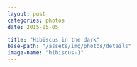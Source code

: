 ```yaml
---
layout: post
categories: photos
date: 2015-05-05

title: "Hibiscus in the dark"
base-path: "/assets/img/photos/details"
image-name: "hibiscus-1"
---
```

